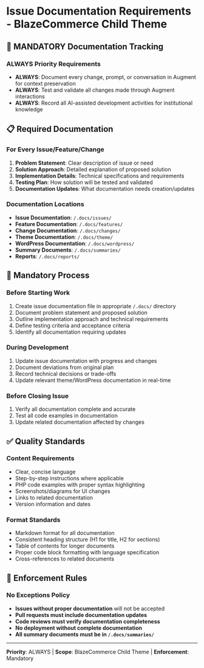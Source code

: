 # Issue Documentation Requirements - BlazeCommerce Child Theme

## 🚨 MANDATORY Documentation Tracking

### ALWAYS Priority Requirements
- **ALWAYS**: Document every change, prompt, or conversation in Augment for context preservation
- **ALWAYS**: Test and validate all changes made through Augment interactions
- **ALWAYS**: Record all AI-assisted development activities for institutional knowledge

## 📋 Required Documentation

### For Every Issue/Feature/Change
1. **Problem Statement**: Clear description of issue or need
2. **Solution Approach**: Detailed explanation of proposed solution
3. **Implementation Details**: Technical specifications and requirements
4. **Testing Plan**: How solution will be tested and validated
5. **Documentation Updates**: What documentation needs creation/updates

### Documentation Locations
- **Issue Documentation**: `/.docs/issues/`
- **Feature Documentation**: `/.docs/features/`
- **Change Documentation**: `/.docs/changes/`
- **Theme Documentation**: `/.docs/theme/`
- **WordPress Documentation**: `/.docs/wordpress/`
- **Summary Documents**: `/.docs/summaries/`
- **Reports**: `/.docs/reports/`

## 🔄 Mandatory Process

### Before Starting Work
1. Create issue documentation file in appropriate `/.docs/` directory
2. Document problem statement and proposed solution
3. Outline implementation approach and technical requirements
4. Define testing criteria and acceptance criteria
5. Identify all documentation requiring updates

### During Development
1. Update issue documentation with progress and changes
2. Document deviations from original plan
3. Record technical decisions or trade-offs
4. Update relevant theme/WordPress documentation in real-time

### Before Closing Issue
1. Verify all documentation complete and accurate
2. Test all code examples in documentation
3. Update related documentation affected by changes

## ✅ Quality Standards

### Content Requirements
- Clear, concise language
- Step-by-step instructions where applicable
- PHP code examples with proper syntax highlighting
- Screenshots/diagrams for UI changes
- Links to related documentation
- Version information and dates

### Format Standards
- Markdown format for all documentation
- Consistent heading structure (H1 for title, H2 for sections)
- Table of contents for longer documents
- Proper code block formatting with language specification
- Cross-references to related documents

## 🚫 Enforcement Rules

### No Exceptions Policy
- **Issues without proper documentation** will not be accepted
- **Pull requests must include documentation updates**
- **Code reviews must verify documentation completeness**
- **No deployment without complete documentation**
- **All summary documents must be in `/.docs/summaries/`**

---
**Priority**: ALWAYS | **Scope**: BlazeCommerce Child Theme | **Enforcement**: Mandatory
